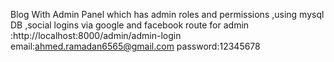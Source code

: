 Blog With Admin Panel which has admin roles and permissions ,using mysql DB ,social logins via google and facebook
route for admin :http://localhost:8000/admin/admin-login
email:ahmed.ramadan6565@gmail.com
password:12345678
